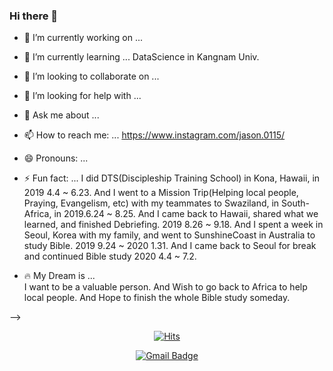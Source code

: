 ### Hi there 👋

- 🔭 I’m currently working on ...
- 🌱 I’m currently learning ... DataScience in Kangnam Univ.
- 👯 I’m looking to collaborate on ...
- 🤔 I’m looking for help with ...
- 💬 Ask me about ...
- 📫 How to reach me: ... https://www.instagram.com/jason.0115/
- 😄 Pronouns: ... 
- ⚡ Fun fact: ... 
I did DTS(Discipleship Training School) in Kona, Hawaii, in 2019 4.4 ~ 6.23.
And I went to a Mission Trip(Helping local people, Praying, Evangelism, etc) with my teammates to Swaziland, in South-Africa, in 2019.6.24 ~ 8.25.
And I came back to Hawaii, shared what we learned, and finished Debriefing. 2019 8.26 ~ 9.18.
And I spent a week in Seoul, Korea with my family, and went to SunshineCoast in Australia to study Bible. 2019 9.24 ~ 2020 1.31.
And I came back to Seoul for break and continued Bible study 2020 4.4 ~ 7.2.

- 🔥 My Dream is ...  
I want to be a valuable person. And Wish to go back to Africa to help local people. And Hope to finish the whole Bible study someday.

-->
  <div align=center>
  
  [![Hits](https://hits.seeyoufarm.com/api/count/incr/badge.svg?url=https%3A%2F%2Fgithub.com%2FJasonChe0115&count_bg=%2379C83D&title_bg=%23555555&icon=&icon_color=%23E7E7E7&title=hits&edge_flat=false)](https://hits.seeyoufarm.com)
  
  </div>
  
  <div align=center>
  
  [![Gmail Badge](https://img.shields.io/badge/Gmail-d14836?style=flat-square&logo=Gmail&logoColor=white&link=mailto:chemyungsu@gmail.com)](mailto:chemyungsu@gmail.com)
  
  </div>
